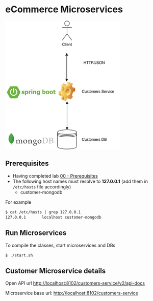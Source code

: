 # eCommerce Microservices

![](img/eCommerce.png)

## Prerequisites

- Having completed lab [00 - Prerequisites](../00-Prerequisites/README.md)
- The following host names must resolve to **127.0.0.1** (add them in `/etc/hosts` file accordingly)
    - customer-mongodb

For example

```
$ cat /etc/hosts | grep 127.0.0.1
127.0.0.1       localhost customer-mongodb
```

## Run Microservices

To compile the classes, start microservices and DBs

```console
$ ./start.sh
```

## Customer Microservice details

Open API url [http://localhost:8102/customers-service/v2/api-docs](http://localhost:8102/customers-service/v2/api-docs)

Microservice base url: [http://localhost:8102/customers-service](http://localhost:8102/customers-service)

